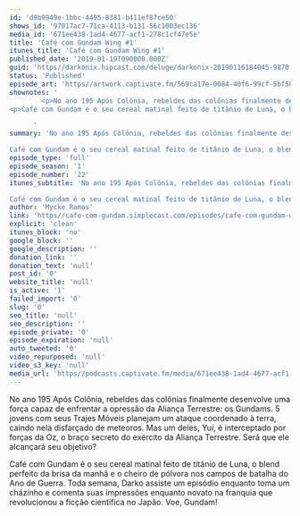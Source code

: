 ```yaml
---
id: 'd9b9949e-1bbc-4495-8381-b411ef87ce50'
shows_id: '97017ac7-71ca-4113-b131-56c1003ec136'
media_id: '671ee438-1ad4-4677-acf1-278c1cf47e5e'
title: 'Café com Gundam Wing #1'
itunes_title: 'Café com Gundam Wing #1'
published_date: '2019-01-19T090000.000Z'
guid: 'https//darkonix.hipcast.com/deluge/darkonix-20190116184045-9870.mp3'
status: 'Published'
episode_art: 'https//artwork.captivate.fm/569ca17e-0084-40f6-99cf-5bf50ae5d69b/1005-itunes-1582369201.jpg'
shownotes: '
        <p>No ano 195 Após Colônia, rebeldes das colônias finalmente desenvolve uma força capaz de enfrentar a opressão da Aliança Terrestre os Gundams. 5 jovens com seus Trajes Móveis planejam um ataque coordenado à terra, caindo nela disfarçado de meteoros. Mas um deles, Yui, é interceptado por forças da Oz, o braço secreto do exército da Aliança Terrestre. Será que ele alcançará seu objetivo?</p>
<p>Café com Gundam é o seu cereal matinal feito de titânio de Luna, o blend perfeito da brisa da manhã e o cheiro de pólvora nos campos de batalha do Ano de Guerra. Toda semana, Darko assiste um episódio enquanto toma um cházinho e comenta suas impressões enquanto novato na franquia que revolucionou a ficção científica no Japão. Voe, Gundam!</p>

      '
summary: 'No ano 195 Após Colônia, rebeldes das colônias finalmente desenvolve uma força capaz de enfrentar a opressão da Aliança Terrestre os Gundams. 5 jovens com seus Trajes Móveis planejam um ataque coordenado à terra, caindo nela disfarçado de meteoros. Mas um deles, Yui, é interceptado por forças da Oz, o braço secreto do exército da Aliança Terrestre. Será que ele alcançará seu objetivo?

Café com Gundam é o seu cereal matinal feito de titânio de Luna, o blend perfeito da brisa da manhã e o cheiro de pólvora nos campos de batalha do Ano de Guerra. Toda semana, Darko assiste um episódio enquanto toma um cházinho e comenta suas impressões enquanto novato na franquia que revolucionou a ficção científica no Japão. Voe, Gundam!'
episode_type: 'full'
episode_season: '1'
episode_number: '22'
itunes_subtitle: 'No ano 195 Após Colônia, rebeldes das colônias finalmente desenvolve uma força capaz de enfrentar a opressão da Aliança Terrestre os Gundams. 5 jovens com seus Trajes Móveis planejam um ataque coordenado à terra, caindo nela disfarçado de meteoros. Mas um deles, Yui, é interceptado por forças da Oz, o braço secreto do exército da Aliança Terrestre. Será que ele alcançará seu objetivo?

Café com Gundam é o seu cereal matinal feito de titânio de Luna, o blend perfeito da brisa da manhã e o cheiro de pólvora nos campos de batalha do Ano de Guerra. Toda semana, Darko assiste um episódio enquanto toma um cházinho e comenta suas impressões enquanto novato na franquia que revolucionou a ficção científica no Japão. Voe, Gundam!'
author: 'Mycke Ramos'
link: 'https//cafe-com-gundam.simplecast.com/episodes/cafe-com-gundam-wing-1-UdvDb_UY'
explicit: 'clean'
itunes_block: 'no'
google_block: ''
google_description: ''
donation_link: ''
donation_text: 'null'
post_id: '0'
website_title: 'null'
is_active: '1'
failed_import: '0'
slug: '0'
seo_title: 'null'
seo_description: ''
episode_private: '0'
episode_expiration: 'null'
auto_tweeted: '0'
video_repurposed: 'null'
video_s3_key: 'null'
media_url: 'https//podcasts.captivate.fm/media/671ee438-1ad4-4677-acf1-278c1cf47e5e/darkonix-20190116184045-9870_tc.mp3'
---
```

No ano 195 Após Colônia, rebeldes das colônias finalmente desenvolve uma força capaz de enfrentar a opressão da Aliança Terrestre: os Gundams. 5 jovens com seus Trajes Móveis planejam um ataque coordenado à terra, caindo nela disfarçado de meteoros. Mas um deles, Yui, é interceptado por forças da Oz, o braço secreto do exército da Aliança Terrestre. Será que ele alcançará seu objetivo?

Café com Gundam é o seu cereal matinal feito de titânio de Luna, o blend perfeito da brisa da manhã e o cheiro de pólvora nos campos de batalha do Ano de Guerra. Toda semana, Darko assiste um episódio enquanto toma um cházinho e comenta suas impressões enquanto novato na franquia que revolucionou a ficção científica no Japão. Voe, Gundam!